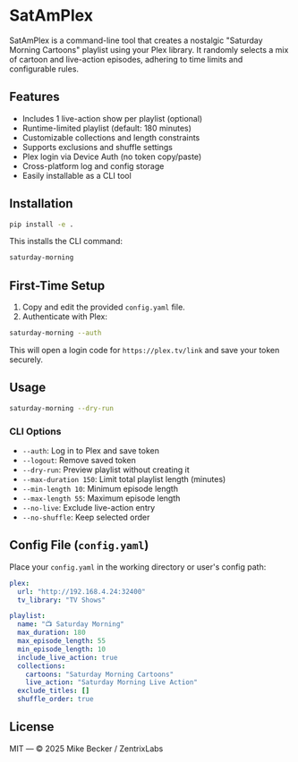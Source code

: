 
# SatAmPlex

SatAmPlex is a command-line tool that creates a nostalgic "Saturday Morning Cartoons" playlist using your Plex library. It randomly selects a mix of cartoon and live-action episodes, adhering to time limits and configurable rules.

## Features

- Includes 1 live-action show per playlist (optional)
- Runtime-limited playlist (default: 180 minutes)
- Customizable collections and length constraints
- Supports exclusions and shuffle settings
- Plex login via Device Auth (no token copy/paste)
- Cross-platform log and config storage
- Easily installable as a CLI tool

## Installation

```bash
pip install -e .
```

This installs the CLI command:

```bash
saturday-morning
```

## First-Time Setup

1. Copy and edit the provided `config.yaml` file.
2. Authenticate with Plex:

```bash
saturday-morning --auth
```

This will open a login code for `https://plex.tv/link` and save your token securely.

## Usage

```bash
saturday-morning --dry-run
```

### CLI Options

- `--auth`: Log in to Plex and save token
- `--logout`: Remove saved token
- `--dry-run`: Preview playlist without creating it
- `--max-duration 150`: Limit total playlist length (minutes)
- `--min-length 10`: Minimum episode length
- `--max-length 55`: Maximum episode length
- `--no-live`: Exclude live-action entry
- `--no-shuffle`: Keep selected order

## Config File (`config.yaml`)

Place your `config.yaml` in the working directory or user's config path:

```yaml
plex:
  url: "http://192.168.4.24:32400"
  tv_library: "TV Shows"

playlist:
  name: "📺 Saturday Morning"
  max_duration: 180
  max_episode_length: 55
  min_episode_length: 10
  include_live_action: true
  collections:
    cartoons: "Saturday Morning Cartoons"
    live_action: "Saturday Morning Live Action"
  exclude_titles: []
  shuffle_order: true
```

## License

MIT — © 2025 Mike Becker / ZentrixLabs
